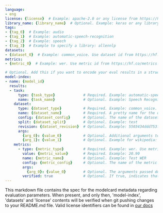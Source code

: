 ```yaml
---
language:
- eng
license: {license}  # Example: apache-2.0 or any license from https://hf.co/docs/hub/repositories-licenses
library_name: {library_name}  # Optional. Example: keras or any library from https://github.com/huggingface/hub-docs/blob/main/js/src/lib/interfaces/Libraries.ts
tags:
- {tag_0}  # Example: audio
- {tag_1}  # Example: automatic-speech-recognition
- {tag_2}  # Example: speech
- {tag_3}  # Example to specify a library: allennlp
datasets:
- {dataset_0}  # Example: common_voice. Use dataset id from https://hf.co/datasets
metrics:
- {metric_0}  # Example: wer. Use metric id from https://hf.co/metrics

# Optional. Add this if you want to encode your eval results in a structured way.
model-index:
- name: {model_id}
  results:
  - task:
      type: {task_type}             # Required. Example: automatic-speech-recognition
      name: {task_name}             # Optional. Example: Speech Recognition
    dataset:
      type: {dataset_type}          # Required. Example: common_voice. Use dataset id from https://hf.co/datasets
      name: {dataset_name}          # Required. A pretty name for the dataset. Example: Common Voice (French)
      config: {dataset_config}      # Optional. The name of the dataset configuration used in `load_dataset()`. Example: fr in `load_dataset("common_voice", "fr")`. See the `datasets` docs for more info: https://huggingface.co/docs/datasets/package_reference/loading_methods#datasets.load_dataset.name
      split: {dataset_split}        # Optional. Example: test
      revision: {dataset_revision}  # Optional. Example: 5503434ddd753f426f4b38109466949a1217c2bb
      args:
        {arg_0}: {value_0}          # Optional. Additional arguments to `load_dataset()`. Example for wikipedia: language: en
        {arg_1}: {value_1}          # Optional. Example for wikipedia: date: 20220301
    metrics:
      - type: {metric_type}         # Required. Example: wer. Use metric id from https://hf.co/metrics
        value: {metric_value}       # Required. Example: 20.90
        name: {metric_name}         # Optional. Example: Test WER
        config: {metric_config}     # Optional. The name of the metric configuration used in `load_metric()`. Example: bleurt-large-512 in `load_metric("bleurt", "bleurt-large-512")`. See the `datasets` docs for more info: https://huggingface.co/docs/datasets/v2.1.0/en/loading#load-configurations
        args:
          {arg_0}: {value_0}        # Optional. The arguments passed during `Metric.compute()`. Example for `bleu`: max_order: 4
        verified: true              # Optional. If true, indicates that evaluation was generated by Hugging Face (vs. self-reported).
---
```


This markdown file contains the spec for the modelcard metadata regarding evaluation parameters. When present, and only then, 'model-index', 'datasets' and 'license' contents will be verified when git pushing changes to your README.md file.
Valid license identifiers can be found in [our docs](https://huggingface.co/docs/hub/repositories-licenses)
